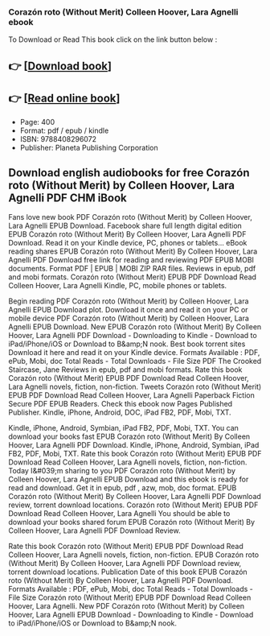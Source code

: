 ### Corazón roto (Without Merit) Colleen Hoover, Lara Agnelli ebook

To Download or Read This book click on the link button below :

## 👉  [**[Download book](http://filesbooks.info/download.php?group=book&from=github.com&id=720725&lnk=1079 "Download book")**]

## 👉  [**[Read online book](http://filesbooks.info/download.php?group=book&from=github.com&id=720725&lnk=1079 "Read online book")**]


* Page: 400
* Format: pdf / epub / kindle
* ISBN: 9788408296072
* Publisher: Planeta Publishing Corporation



## Download english audiobooks for free Corazón roto (Without Merit) by Colleen Hoover, Lara Agnelli PDF CHM iBook


Fans love new book PDF Corazón roto (Without Merit) by Colleen Hoover, Lara Agnelli EPUB Download. Facebook share full length digital edition EPUB Corazón roto (Without Merit) By Colleen Hoover, Lara Agnelli PDF Download. Read it on your Kindle device, PC, phones or tablets... eBook reading shares EPUB Corazón roto (Without Merit) By Colleen Hoover, Lara Agnelli PDF Download free link for reading and reviewing PDF EPUB MOBI documents. Format PDF | EPUB | MOBI ZIP RAR files. Reviews in epub, pdf and mobi formats. Corazón roto (Without Merit) EPUB PDF Download Read Colleen Hoover, Lara Agnelli Kindle, PC, mobile phones or tablets.

Begin reading PDF Corazón roto (Without Merit) by Colleen Hoover, Lara Agnelli EPUB Download plot. Download it once and read it on your PC or mobile device PDF Corazón roto (Without Merit) by Colleen Hoover, Lara Agnelli EPUB Download. New EPUB Corazón roto (Without Merit) By Colleen Hoover, Lara Agnelli PDF Download - Downloading to Kindle - Download to iPad/iPhone/iOS or Download to B&amp;amp;N nook. Best book torrent sites Download it here and read it on your Kindle device. Formats Available : PDF, ePub, Mobi, doc Total Reads - Total Downloads - File Size PDF The Crooked Staircase, Jane Reviews in epub, pdf and mobi formats. Rate this book Corazón roto (Without Merit) EPUB PDF Download Read Colleen Hoover, Lara Agnelli novels, fiction, non-fiction. Tweets Corazón roto (Without Merit) EPUB PDF Download Read Colleen Hoover, Lara Agnelli Paperback Fiction Secure PDF EPUB Readers. Check this ebook now Pages Published Publisher. Kindle, iPhone, Android, DOC, iPad FB2, PDF, Mobi, TXT.

Kindle, iPhone, Android, Symbian, iPad FB2, PDF, Mobi, TXT. You can download your books fast EPUB Corazón roto (Without Merit) By Colleen Hoover, Lara Agnelli PDF Download. Kindle, iPhone, Android, Symbian, iPad FB2, PDF, Mobi, TXT. Rate this book Corazón roto (Without Merit) EPUB PDF Download Read Colleen Hoover, Lara Agnelli novels, fiction, non-fiction. Today I&amp;#039;m sharing to you PDF Corazón roto (Without Merit) by Colleen Hoover, Lara Agnelli EPUB Download and this ebook is ready for read and download. Get it in epub, pdf , azw, mob, doc format. EPUB Corazón roto (Without Merit) By Colleen Hoover, Lara Agnelli PDF Download review, torrent download locations. Corazón roto (Without Merit) EPUB PDF Download Read Colleen Hoover, Lara Agnelli You should be able to download your books shared forum EPUB Corazón roto (Without Merit) By Colleen Hoover, Lara Agnelli PDF Download Review.

Rate this book Corazón roto (Without Merit) EPUB PDF Download Read Colleen Hoover, Lara Agnelli novels, fiction, non-fiction. EPUB Corazón roto (Without Merit) By Colleen Hoover, Lara Agnelli PDF Download review, torrent download locations. Publication Date of this book EPUB Corazón roto (Without Merit) By Colleen Hoover, Lara Agnelli PDF Download. Formats Available : PDF, ePub, Mobi, doc Total Reads - Total Downloads - File Size Corazón roto (Without Merit) EPUB PDF Download Read Colleen Hoover, Lara Agnelli. New PDF Corazón roto (Without Merit) by Colleen Hoover, Lara Agnelli EPUB Download - Downloading to Kindle - Download to iPad/iPhone/iOS or Download to B&amp;amp;N nook.





